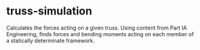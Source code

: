 # truss-simulation
Calculates the forces acting on a given truss. Using content from Part IA Engineering, finds forces and bending moments acting on each member of a statically determinate framework. 
